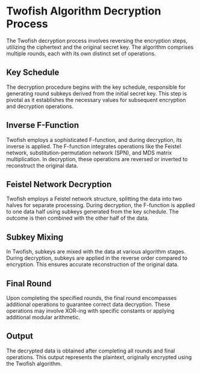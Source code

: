 # Twofish Algorithm Decryption Process
The Twofish decryption process involves reversing the encryption steps, utilizing the ciphertext and the original secret key. The algorithm comprises multiple rounds, each with its own distinct set of operations.

## Key Schedule
The decryption procedure begins with the key schedule, responsible for generating round subkeys derived from the initial secret key. This step is pivotal as it establishes the necessary values for subsequent encryption and decryption operations.

## Inverse F-Function
Twofish employs a sophisticated F-function, and during decryption, its inverse is applied. The F-function integrates operations like the Feistel network, substitution-permutation network (SPN), and MDS matrix multiplication. In decryption, these operations are reversed or inverted to reconstruct the original data.

## Feistel Network Decryption
Twofish employs a Feistel network structure, splitting the data into two halves for separate processing. During decryption, the F-function is applied to one data half using subkeys generated from the key schedule. The outcome is then combined with the other half of the data.

## Subkey Mixing
In Twofish, subkeys are mixed with the data at various algorithm stages. During decryption, subkeys are applied in the reverse order compared to encryption. This ensures accurate reconstruction of the original data.

## Final Round

Upon completing the specified rounds, the final round encompasses additional operations to guarantee correct data decryption. These operations may involve XOR-ing with specific constants or applying additional modular arithmetic.

## Output
The decrypted data is obtained after completing all rounds and final operations. This output represents the plaintext, originally encrypted using the Twofish algorithm. 

